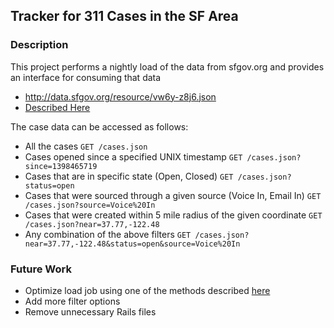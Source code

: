 Tracker for 311 Cases in the SF Area
---------------------------

### Description
This project performs a nightly load of the data from sfgov.org and provides an interface for consuming that data
 - http://data.sfgov.org/resource/vw6y-z8j6.json
 - [Described Here](http://data.sfgov.org/Service-Requests-311-/Case-Data-from-San-Francisco-311/vw6y-z8j6)

The case data can be accessed as follows:
 - All the cases
 ```GET /cases.json```
 - Cases opened since a specified UNIX timestamp
 ```GET /cases.json?since=1398465719```
 - Cases that are in specific state (Open, Closed)
 ```GET /cases.json?status=open```
 - Cases that were sourced through a given source (Voice In, Email In)
 ```GET /cases.json?source=Voice%20In```
 - Cases that were created within 5 mile radius of the given coordinate
 ```GET /cases.json?near=37.77,-122.48```
 - Any combination of the above filters
 ```GET /cases.json?near=37.77,-122.48&status=open&source=Voice%20In```

### Future Work
 - Optimize load job using one of the methods described [here](https://www.coffeepowered.net/2009/01/23/mass-inserting-data-in-rails-without-killing-your-performance/)
 - Add more filter options
 - Remove unnecessary Rails files